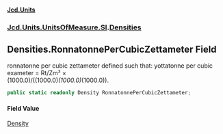 #### [Jcd.Units](index.md 'index')
### [Jcd.Units.UnitsOfMeasure.SI](Jcd.Units.UnitsOfMeasure.SI.md 'Jcd.Units.UnitsOfMeasure.SI').[Densities](Densities.md 'Jcd.Units.UnitsOfMeasure.SI.Densities')

## Densities.RonnatonnePerCubicZettameter Field

ronnatonne per cubic zettameter defined such that: yottatonne per cubic exameter = Rt/Zm³ ×  
(1000.0)/((1000.0)*(1000.0)*(1000.0)).

```csharp
public static readonly Density RonnatonnePerCubicZettameter;
```

#### Field Value
[Density](Density.md 'Jcd.Units.UnitTypes.Density')